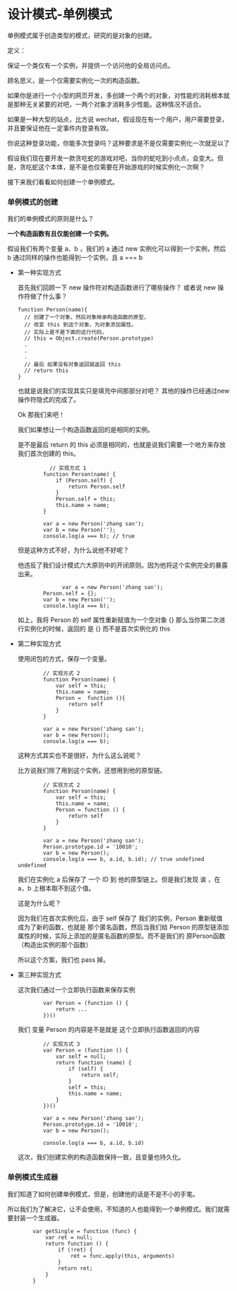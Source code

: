 # 设计模式-单例模式

单例模式属于创造类型的模式，研究的是对象的创建。

定义：

保证一个类仅有一个实例，并提供一个访问他的全局访问点。

顾名思义，是一个仅需要实例化一次的构造函数。

如果你是进行一个小型的网页开发，多创建一个两个的对象，对性能的消耗根本就是那种无关紧要的对吧，一两个对象才消耗多少性能。这种情况不适合。

如果是一种大型的站点，比方说 wechat，假设现在有一个用户，用户需要登录，并且要保证他在一定事件内登录有效。

你说这种登录功能，你能多次登录吗？这种要求是不是仅需要实例化一次就足以了

假设我们现在要开发一款贪吃蛇的游戏对吧，当你的蛇吃到小点点，会变大。但是，贪吃蛇这个本体，是不是也仅需要在开始游戏的时候实例化一次啊？



接下来我们看看如何创建一个单例模式。

### 单例模式的创建

我们的单例模式的原则是什么？

**一个构造函数有且仅能创建一个实例。**

假设我们有两个变量 a、b ，我们的 a 通过 new 实例化可以得到一个实例，然后 b 通过同样的操作也能得到一个实例，且 a === b

+ 第一种实现方式

  首先我们回顾一下 new 操作符对构造函数进行了哪些操作？ 或者说 new 操作符做了什么事？

  ```
  function Person(name){
  	// 创建了一个对象，然后对象继承构造函数的原型，
  	// 改变 this 到这个对象，为对象添加属性。
  	// 实际上是不是下面的这行代码，
  	// this = Object.create(Person.prototype)
  	.
  	.
  	.
  	// 最后 如果没有对象返回就返回 this 
  	// return this
  }
  ```

  也就是说我们的实现其实只是填充中间那部分对吧？ 其他的操作已经通过new 操作符隐式的完成了。

  Ok 那我们来吧！

  我们如果想让一个构造函数返回的是相同的实例。

  是不是最后 return 的 this 必须是相同的，也就是说我们需要一个地方来存放我们首次创建的 this。

  ```
  			// 实现方式 1
          function Person(name) {
              if (Person.self) {
                  return Person.self
              }
              Person.self = this;
              this.name = name;
          }
  
          var a = new Person('zhang san');
          var b = new Person('');
          console.log(a === b); // true
  ```

  但是这种方式不好，为什么说他不好呢？

  他违反了我们设计模式六大原则中的开闭原则。因为他将这个实例完全的暴露出来。

  ```
  				var a = new Person('zhang san');
          Person.self = {};
          var b = new Person('');
          console.log(a === b);
  ```

  如上，我将 Person 的 self 属性重新赋值为一个空对象 {} 那么当你第二次进行实例化的时候，返回的 是 {} 而不是首次实例化的 this

+ 第二种实现方式

  使用闭包的方式，保存一个变量。

  ```
          // 实现方式 2
          function Person(name) {
              var self = this;
              this.name = name;
              Person =  function (){
                  return self
              }
          }
  
          var a = new Person('zhang san');
          var b = new Person();
          console.log(a === b);
  ```

  这种方式其实也不是很好，为什么这么说呢？

  比方说我们除了用到这个实例，还想用到他的原型链。

  ```
          // 实现方式 2
          function Person(name) {
              var self = this;
              this.name = name;
              Person = function () {
                  return self
              }
          }
  
          var a = new Person('zhang san');
          Person.prototype.id = '10010';
          var b = new Person();
          console.log(a === b, a.id, b.id); // true undefined undefined
  ```

  我们在实例化 a 后保存了 一个 ID 到 他的原型链上。但是我们发现 诶 ，在 a，b 上根本取不到这个值。

  这是为什么呢？

  因为我们在首次实例化后，由于 self 保存了 我们的实例，Person 重新赋值 成为了新的函数，也就是 那个匿名函数，然后当我们给 Person 的原型链添加属性的时候，实际上添加的是匿名函数的原型。而不是我们的 原Person函数（构造出实例的那个函数）

  所以这个方案，我们也 pass 掉。

+ 第三种实现方式

  这次我们通过一个立即执行函数来保存实例

  ```
          var Person = (function () {
              return ...
          })()
  ```

  我们 变量 Person 的内容是不是就是 这个立即执行函数返回的内容

  ```
          // 实现方式 3
          var Person = (function () {
              var self = null;
              return function (name) {
                  if (self) {
                      return self;
                  }
                  self = this;
                  this.name = name;
              }
          })()
  
          var a = new Person('zhang san');
          Person.prototype.id = '10010';
          var b = new Person();
  
          console.log(a === b, a.id, b.id)
  ```

  这次，我们创建实例的构造函数保持一致，且变量也持久化。



### 单例模式生成器

我们知道了如何创建单例模式，但是，创建他的话是不是不小的手笔。

所以我们为了解决它，让不会使用，不知道的人也能得到一个单例模式。我们就需要封装一个生成器。

```
        var getSingle = function (func) {
            var ret = null;
            return function () {
                if (!ret) {
                    ret = func.apply(this, arguments)
                }
                return ret;
            }
        }
```

